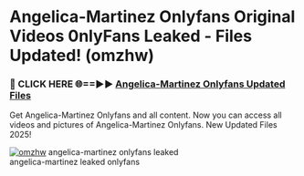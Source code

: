 # Angelica-Martinez Onlyfans Original Videos 0nlyFans Leaked - Files Updated! (omzhw)

<h3>🔴 CLICK HERE 🌐==►► <a href="https://tinyurl.com/2jnfzry5" rel="nofollow">Angelica-Martinez Onlyfans Updated Files</a></h3>

Get Angelica-Martinez Onlyfans and all content. Now you can access all videos and pictures of Angelica-Martinez Onlyfans. New Updated Files 2025!

[![omzhw](https://i.imgur.com/GyGTBgg.gif)](https://tinyurl.com/2jnfzry5)
angelica-martinez onlyfans leaked<br>
angelica-martinez leaked onlyfans